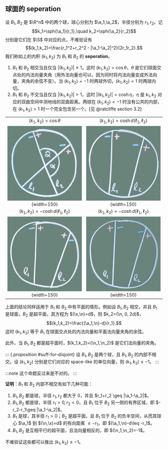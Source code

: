 ## 球面的 seperation

设 $B_1,B_2$ 是 $\R^n$ 中的两个球，球心分别为 $\a_1,\a_2$，半径分别为 $r_1,r_2$。记
$$k_1=\sph{\a_1}{r_1},\quad k_2=\sph{\a_2}{r_2}$$
分别是它们在 $\S$ 中对应的点，不难验证有
$$(k_1,k_2)=\frac{r_1^2+r_2^2 - |\a_1-\a_2|^2}{2r_1r_2}.$$
我们称如上的内积 $(k_1,k_2)$ 为 $B_1$ 和 $B_2$ 的 **seperation**。

1. $B_1$ 和 $B_2$ 相交当且仅当 $|(k_1,k_2)|\leq1$，这时 $(k_1,k_2)=\cos\theta$，$\theta$ 是它们球面交点处的内法向量夹角（用外法向量也可以，因为同时将内法向量变成外法向量，夹角的余弦不变）。当 $(k_1,k_2)=-1$ 时两球外切，$(k_1,k_2)=1$ 时两球内切。
2. $B_1$ 和 $B_2$ 不交当且仅当 $|(k_1,k_2)|>1$，这时 $|(k_1,k_2)|=\cosh\eta$，$\eta$ 是 $k_1,k_2$ 对应的双曲空间中测地线的双曲距离。两球在 $(k_1,k_2)<-1$ 时没有公共的内部，在 $(k_1,k_2)>1$ 时一个完全包含另一个。[见 @ratcliffe section 3.2]

|   |   |
|:---:|:---:|
| $(k_1,k_2)=\cos\theta$ |  $(k_1,k_2)=\cosh d(\ell_1,\ell_2)$  |
|![](images/image0.jpg){width=150} | ![](images/image1.jpg){width=150}  |
| $(k_1,k_2)=-\cosh d(\ell_1,\ell_2)$    | $(k_1,k_2)=-\cosh d(\ell_1,\ell_2)$|
|![](images/image2.jpg){width=150} | ![](images/image3.jpg){width=150}|

上面的结论同样适用于 $B_1$ 和 $B_2$ 中有平面的情形。例如设 $B_1,B_2$ 相交，并且 $B_1$ 是球面，$B_2$ 是超平面，其方程为 $(\x,\n)=d$，则 $k_2=(\n, 0, 2d)$，
$$(k_1,k_2)=\frac{(\a_1,\n)-d}{r_1}.$$
这时 $(k_1,k_2)$ 等于 $B_1$ 在球面交点处的内法向量和平面法向量夹角的余弦。

此外，当 $B_1,B_2$ 都是超平面时，$(k_1,k_2)=(\n_1,\n_2)$ 是它们法向量的夹角。

::: {.proposition #suff-for-disjoint}
设 $B_1,B_2$ 是两个球，且 $B_1,B_2$ 的内部不相交。设 $(k_1,k_2)$ 分别是它们对应的 space-like 的单位向量，则 $(k_1,k_2)\leq-1$。
:::

:::note
这个命题反过来是不对的。
:::

**证明**：$B_1$ 和 $B_2$ 内部不相交有如下几种可能：

1. $B_1,B_2$ 都是球，半径 $r_1,r_2$ 都大于 0，并且 $r_1+r_2 \geq |\a_1-\a_2|$。
2. $B_1,B_2$ 都是球，半径 $r_1>0,\, r_2<0$，且 $B_1$ 位于 $B_2$ 另一侧的有界区域，即 $-r_2-r_1\geq |\a_1-\a_2|$。
3. $B_1$ 是球，其半径 $r_1>0$；$B_2$ 是超平面，且 $B_1$ 位于 $B_2$ 的负半空间，从而其球心 $\a_1$ 到 $(\n,\x)=d$ 的有向距离 $\leq-r_1$，即 $(\a_1,\n)-d\leq -r_1$。
4. $B_1,B_2$ 是互相平行的超平面，且法向量相反的，即 $(\n_1,\n_2)=-1$。

不难验证这些都可以推出 $(k_1,k_2)\leq-1$。